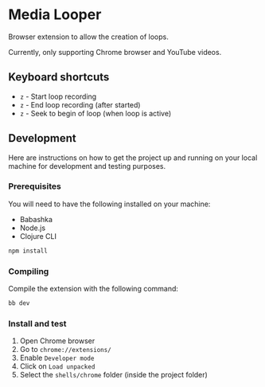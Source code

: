 # Media Looper

Browser extension to allow the creation of loops.

Currently, only supporting Chrome browser and YouTube videos.

## Keyboard shortcuts

* `z` - Start loop recording
* `z` - End loop recording (after started)
* `z` - Seek to begin of loop (when loop is active)

## Development

Here are instructions on how to get the project up and running on your local machine for development and testing purposes.

### Prerequisites

You will need to have the following installed on your machine:

- Babashka
- Node.js
- Clojure CLI

```bash
npm install
```

### Compiling

Compile the extension with the following command:

```bash
bb dev
```

### Install and test

1. Open Chrome browser
2. Go to `chrome://extensions/`
3. Enable `Developer mode`
4. Click on `Load unpacked`
5. Select the `shells/chrome` folder (inside the project folder)
